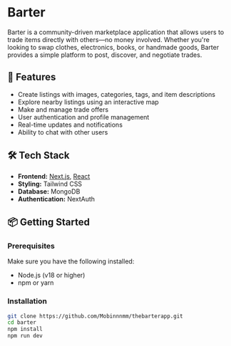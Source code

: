 # Barter

Barter is a community-driven marketplace application that allows users to trade items directly with others—no money involved. Whether you're looking to swap clothes, electronics, books, or handmade goods, Barter provides a simple platform to post, discover, and negotiate trades.

## 🚀 Features

- Create listings with images, categories, tags, and item descriptions
- Explore nearby listings using an interactive map
- Make and manage trade offers
- User authentication and profile management
- Real-time updates and notifications
- Ability to chat with other users

## 🛠 Tech Stack

- **Frontend:** [Next.js](https://nextjs.org/), [React](https://reactjs.org/)
- **Styling:** Tailwind CSS
- **Database:** MongoDB
- **Authentication:** NextAuth

## 📦 Getting Started

### Prerequisites

Make sure you have the following installed:
- Node.js (v18 or higher)
- npm or yarn

### Installation

```bash
git clone https://github.com/Mobinnnmm/thebarterapp.git
cd barter
npm install
npm run dev